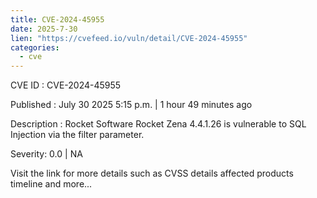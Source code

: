 ```yaml
--- 
title: CVE-2024-45955
date: 2025-7-30
lien: "https://cvefeed.io/vuln/detail/CVE-2024-45955"
categories:
  - cve
---
```


CVE ID : CVE-2024-45955

Published :  July 30
2025
5:15 p.m. | 1 hour
49 minutes ago

Description : Rocket Software Rocket Zena 4.4.1.26 is vulnerable to SQL Injection via the filter parameter.

Severity: 0.0 | NA

Visit the link for more details
such as CVSS details
affected products
timeline
and more...
